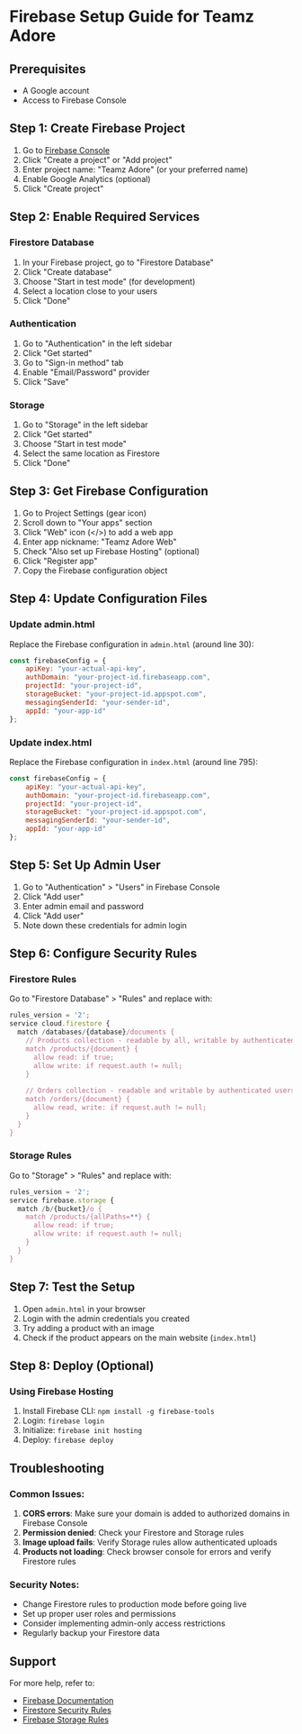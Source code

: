 # Firebase Setup Guide for Teamz Adore

## Prerequisites
- A Google account
- Access to Firebase Console

## Step 1: Create Firebase Project

1. Go to [Firebase Console](https://console.firebase.google.com/)
2. Click "Create a project" or "Add project"
3. Enter project name: "Teamz Adore" (or your preferred name)
4. Enable Google Analytics (optional)
5. Click "Create project"

## Step 2: Enable Required Services

### Firestore Database
1. In your Firebase project, go to "Firestore Database"
2. Click "Create database"
3. Choose "Start in test mode" (for development)
4. Select a location close to your users
5. Click "Done"

### Authentication
1. Go to "Authentication" in the left sidebar
2. Click "Get started"
3. Go to "Sign-in method" tab
4. Enable "Email/Password" provider
5. Click "Save"

### Storage
1. Go to "Storage" in the left sidebar
2. Click "Get started"
3. Choose "Start in test mode"
4. Select the same location as Firestore
5. Click "Done"

## Step 3: Get Firebase Configuration

1. Go to Project Settings (gear icon)
2. Scroll down to "Your apps" section
3. Click "Web" icon (</>) to add a web app
4. Enter app nickname: "Teamz Adore Web"
5. Check "Also set up Firebase Hosting" (optional)
6. Click "Register app"
7. Copy the Firebase configuration object

## Step 4: Update Configuration Files

### Update admin.html
Replace the Firebase configuration in `admin.html` (around line 30):
```javascript
const firebaseConfig = {
    apiKey: "your-actual-api-key",
    authDomain: "your-project-id.firebaseapp.com",
    projectId: "your-project-id",
    storageBucket: "your-project-id.appspot.com",
    messagingSenderId: "your-sender-id",
    appId: "your-app-id"
};
```

### Update index.html
Replace the Firebase configuration in `index.html` (around line 795):
```javascript
const firebaseConfig = {
    apiKey: "your-actual-api-key",
    authDomain: "your-project-id.firebaseapp.com",
    projectId: "your-project-id",
    storageBucket: "your-project-id.appspot.com",
    messagingSenderId: "your-sender-id",
    appId: "your-app-id"
};
```

## Step 5: Set Up Admin User

1. Go to "Authentication" > "Users" in Firebase Console
2. Click "Add user"
3. Enter admin email and password
4. Click "Add user"
5. Note down these credentials for admin login

## Step 6: Configure Security Rules

### Firestore Rules
Go to "Firestore Database" > "Rules" and replace with:
```javascript
rules_version = '2';
service cloud.firestore {
  match /databases/{database}/documents {
    // Products collection - readable by all, writable by authenticated users
    match /products/{document} {
      allow read: if true;
      allow write: if request.auth != null;
    }
    
    // Orders collection - readable and writable by authenticated users only
    match /orders/{document} {
      allow read, write: if request.auth != null;
    }
  }
}
```

### Storage Rules
Go to "Storage" > "Rules" and replace with:
```javascript
rules_version = '2';
service firebase.storage {
  match /b/{bucket}/o {
    match /products/{allPaths=**} {
      allow read: if true;
      allow write: if request.auth != null;
    }
  }
}
```

## Step 7: Test the Setup

1. Open `admin.html` in your browser
2. Login with the admin credentials you created
3. Try adding a product with an image
4. Check if the product appears on the main website (`index.html`)

## Step 8: Deploy (Optional)

### Using Firebase Hosting
1. Install Firebase CLI: `npm install -g firebase-tools`
2. Login: `firebase login`
3. Initialize: `firebase init hosting`
4. Deploy: `firebase deploy`

## Troubleshooting

### Common Issues:
1. **CORS errors**: Make sure your domain is added to authorized domains in Firebase Console
2. **Permission denied**: Check your Firestore and Storage rules
3. **Image upload fails**: Verify Storage rules allow authenticated uploads
4. **Products not loading**: Check browser console for errors and verify Firestore rules

### Security Notes:
- Change Firestore rules to production mode before going live
- Set up proper user roles and permissions
- Consider implementing admin-only access restrictions
- Regularly backup your Firestore data

## Support
For more help, refer to:
- [Firebase Documentation](https://firebase.google.com/docs)
- [Firestore Security Rules](https://firebase.google.com/docs/firestore/security/get-started)
- [Firebase Storage Rules](https://firebase.google.com/docs/storage/security/get-started)
